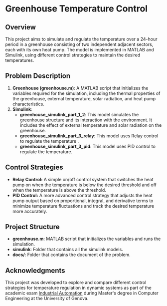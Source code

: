 # Greenhouse Temperature Control 

## Overview

This project aims to simulate and regulate the temperature over a 24-hour period in a greenhouse consisting of two independent adjacent sectors, each with its own heat pump. The model is implemented in MATLAB and Simulink, using different control strategies to maintain the desired temperatures. 


## Problem Description


1. **Greenhouse (greenhouse.m)**: A MATLAB script that initializes the variables required for the simulation, including the thermal properties of the greenhouse, external temperature, solar radiation, and heat pump characteristics.
2. **Simulink**:
    - **greenhouse_simulink_part_1_2**: This model simulates the greenhouse structure and its interaction with the environment. It includes the effect of external temperature and solar radiation on the greenhouse.
    - **greenhouse_simulink_part_3_relay**: This model uses Relay control to regulate the temperature .
    - **greenhouse_simulink_part_3_pid**: This model uses PID control to regulate the temperature.


## Control Strategies

- **Relay Control:** A simple on/off control system that switches the heat pump on when the temperature is below the desired threshold and off when the temperature is above the threshold.
- **PID Control:** A more advanced control strategy that adjusts the heat pump output based on proportional, integral, and derivative terms to minimize temperature fluctuations and track the desired temperature more accurately.



## Project Structure

- **greenhouse.m**: MATLAB script that initializes the variables and runs the simulation.
- **simulink**: Folder that contains all the simulink models.
- **docs/**: Folder that contains the document of the problem.



## Acknowledgments

This project was developed to explore and compare different control strategies for temperature regulation in dynamic systems as part of the academic exam [Industrial Automation](https://corsi.unige.it/off.f/2021/ins/51470) during Master's degree in Computer Engineering at the University of Genova.

